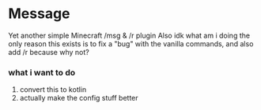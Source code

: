 # Message

Yet another simple Minecraft /msg & /r plugin
Also idk what am i doing the only reason this exists is to fix a "bug" with the vanilla commands, and also add /r because why not?

### what i want to do

1. convert this to kotlin
1. actually make the config stuff better
